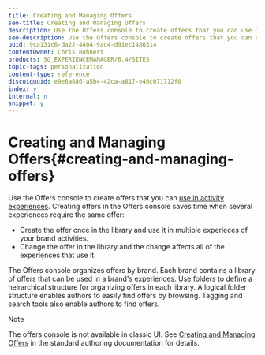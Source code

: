 ```yaml
---
title: Creating and Managing Offers
seo-title: Creating and Managing Offers
description: Use the Offers console to create offers that you can use in activity experiences. Creating offers in the Offers console saves time when several experiences require the same offer.
seo-description: Use the Offers console to create offers that you can use in activity experiences. Creating offers in the Offers console saves time when several experiences require the same offer.
uuid: 9ca131c6-da22-4404-9ac4-d91ec1486314
contentOwner: Chris Bohnert
products: SG_EXPERIENCEMANAGER/6.4/SITES
topic-tags: personalization
content-type: reference
discoiquuid: e9e6a886-a5b4-42ca-a817-e40c071712f0
index: y
internal: n
snippet: y
---
```


# Creating and Managing Offers{#creating-and-managing-offers}

Use the Offers console to create offers that you can [use in activity experiences](../../../sites/classic-ui-authoring/using/classic-personalization-content-targeting-touch.md). Creating offers in the Offers console saves time when several experiences require the same offer:

* Create the offer once in the library and use it in multiple experieces of your brand activities. 
* Change the offer in the library and the change affects all of the experiences that use it.

The Offers console organizes offers by brand. Each brand contains a library of offers that can be used in a brand's experiences. Use folders to define a heirarchical structure for organizing offers in each library. A logical folder structure enables authors to easily find offers by browsing. Tagging and search tools also enable authors to find offers.

>[!NOTE]
>
>The offers console is not available in classic UI. See [Creating and Managing Offers](../../../sites/authoring/using/offerlib.md) in the standard authoring documentation for details.

